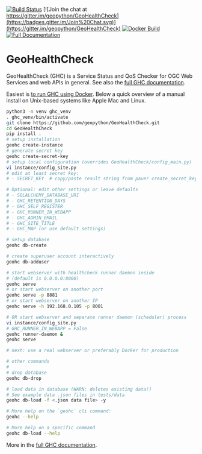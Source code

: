 [![Build Status](https://travis-ci.org/geopython/GeoHealthCheck.png)](https://travis-ci.org/geopython/GeoHealthCheck)
[![Join the chat at https://gitter.im/geopython/GeoHealthCheck](https://badges.gitter.im/Join%20Chat.svg)](https://gitter.im/geopython/GeoHealthCheck) 
[![Docker Build](https://img.shields.io/docker/automated/geopython/geohealthcheck.svg)](https://hub.docker.com/r/geopython/geohealthcheck)
[![Full Documentation](https://img.shields.io/badge/ReadTheDocs-online-green.svg)](http://docs.geohealthcheck.org)

GeoHealthCheck
==============

GeoHealthCheck (GHC) is a Service Status and QoS Checker for OGC Web Services and web APIs in general. 
See also the [full GHC documentation](http://docs.geohealthcheck.org/). 

Easiest is [to run GHC using Docker](https://github.com/geopython/GeoHealthCheck/blob/master/docker/README.md).
Below a quick overview of a manual install on Unix-based systems like Apple Mac and Linux.

```bash
python3 -m venv ghc_venv
. ghc_venv/bin/activate
git clone https://github.com/geopython/GeoHealthCheck.git
cd GeoHealthCheck
pip install .
# setup installation
geohc create-instance
# generate secret key
geohc create-secret-key
# setup local configuration (overrides GeoHealthCheck/config_main.py)
vi instance/config_site.py
# edit at least secret key:
# - SECRET_KEY  # copy/paste result string from paver create_secret_key

# Optional: edit other settings or leave defaults
# - SQLALCHEMY_DATABASE_URI
# - GHC_RETENTION_DAYS
# - GHC_SELF_REGISTER
# - GHC_RUNNER_IN_WEBAPP
# - GHC_ADMIN_EMAIL
# - GHC_SITE_TITLE
# - GHC_MAP (or use default settings)

# setup database 
geohc db-create

# create superuser account interactively
geohc db-adduser

# start webserver with healthcheck runner daemon inside 
# (default is 0.0.0.0:8000)
geohc serve  
# or start webserver on another port
geohc serve -p 8881
# or start webserver on another IP
geohc serve -h 192.168.0.105 -p 8001

# OR start webserver and separate runner daemon (scheduler) process
vi instance/config_site.py
# GHC_RUNNER_IN_WEBAPP = False
geohc runner-daemon & 
geohc serve

# next: use a real webserver or preferably Docker for production

# other commands
#
# drop database
geohc db-drop

# load data in database (WARN: deletes existing data!)
# See example data .json files in tests/data
geohc db-load -f <.json data file> -y

# More help on the `geohc` cli command:
geohc --help

# More help on a specific command
geohc db-load --help

```

More in the [full GHC documentation](http://docs.geohealthcheck.org/).